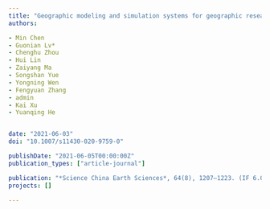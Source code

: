```yaml
---
title: "Geographic modeling and simulation systems for geographic research in the new era: Some thoughts on their development and construction"
authors:

- Min Chen
- Guonian Lv*
- Chenghu Zhou
- Hui Lin
- Zaiyang Ma
- Songshan Yue
- Yongning Wen
- Fengyuan Zhang
- admin
- Kai Xu
- Yuanqing He


date: "2021-06-03"
doi: "10.1007/s11430-020-9759-0"

publishDate: "2021-06-05T00:00:00Z"
publication_types: ["article-journal"]

publication: "*Science China Earth Sciences*, 64(8), 1207–1223. (IF 6.0, JCR Q1)"
projects: []

---
```



